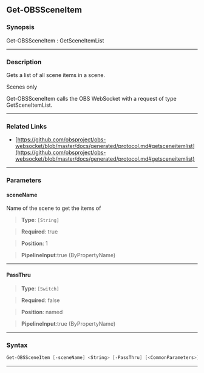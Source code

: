 Get-OBSSceneItem
----------------
### Synopsis
Get-OBSSceneItem : GetSceneItemList

---
### Description

Gets a list of all scene items in a scene.

Scenes only


Get-OBSSceneItem calls the OBS WebSocket with a request of type GetSceneItemList.

---
### Related Links
* [https://github.com/obsproject/obs-websocket/blob/master/docs/generated/protocol.md#getsceneitemlist](https://github.com/obsproject/obs-websocket/blob/master/docs/generated/protocol.md#getsceneitemlist)



---
### Parameters
#### **sceneName**

Name of the scene to get the items of



> **Type**: ```[String]```

> **Required**: true

> **Position**: 1

> **PipelineInput**:true (ByPropertyName)



---
#### **PassThru**

> **Type**: ```[Switch]```

> **Required**: false

> **Position**: named

> **PipelineInput**:true (ByPropertyName)



---
### Syntax
```PowerShell
Get-OBSSceneItem [-sceneName] <String> [-PassThru] [<CommonParameters>]
```
---
